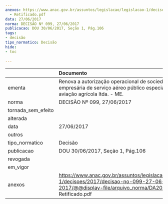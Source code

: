 ```yaml
---
anexos: https://www.anac.gov.br/assuntos/legislacao/legislacao-1/decisoes/2017/decisao-no-099-27-06-2017/@@display-file/arquivo_norma/DA2017-099
  - Retificado.pdf
data: 27/06/2017
norma: DECISÃO Nº 099, 27/06/2017
publicacao: DOU 30/06/2017, Seção 1, Pág.106
tags:
- decisão
tipo_normatico: Decisão
hide: 
- toc 
 
---
```


|                    | Documento                                                                                                                                                 |
|:-------------------|:----------------------------------------------------------------------------------------------------------------------------------------------------------|
| ementa             | Renova a autorização operacional de sociedade empresária de serviço aéreo público especializado - FS aviação agrícola ltda. - ME.                         |
| norma              | DECISÃO Nº 099, 27/06/2017                                                                                                                                |
| tornada_sem_efeito |                                                                                                                                                           |
| alterada           |                                                                                                                                                           |
| data               | 27/06/2017                                                                                                                                                |
| outros             |                                                                                                                                                           |
| tipo_normatico     | Decisão                                                                                                                                                   |
| publicacao         | DOU 30/06/2017, Seção 1, Pág.106                                                                                                                          |
| revogada           |                                                                                                                                                           |
| em_vigor           |                                                                                                                                                           |
| anexos             | https://www.anac.gov.br/assuntos/legislacao/legislacao-1/decisoes/2017/decisao-no-099-27-06-2017/@@display-file/arquivo_norma/DA2017-099 - Retificado.pdf |